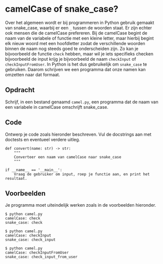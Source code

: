 # camelCase of snake_case?

Over het algemeen wordt er bij programmeren in Python gebruik gemaakt van snake_case, waarbij er een `_` tussen de woorden staat. Er zijn echter ook mensen die de camelCase prefereren.
Bij de camelCase begint de naam van de variabele of functie met een kleine letter, maar hierbij begint elk nieuw woord met een hoofdletter zodat de verschillende woorden binnen de naam nog steeds goed te onderscheiden zijn.
Zo kan je bijvoorbeeld de functie `check` hebben, maar wil je iets specifieks checken bijvoorbeeld de input krijg je bijvoorbeeld de naam `checkInput` of `checkInputFromUser`.
In Python is het dus gebruikelijk om `snake_case` te gebruiken. Daarom schrijven we een programma dat onze namen kan omzetten naar dat formaat.

## Opdracht

Schrijf, in een bestand genaamd `camel.py`, een programma dat de naam van een variabele in camelCase omschrijft snake_case.

## Code

Ontwerp je code zoals hieronder beschreven. Vul de docstrings aan met doctests en eventueel verdere uitleg.

    def convert(name: str) -> str:
        """
        Converteer een naam van camelCase naar snake_case
        """

    if __name__ == '__main__':
        Vraag de gebruiker om input, roep je functie aan, en print het resultaat.

## Voorbeelden

Je programma moet uiteindelijk werken zoals in de voorbeelden hieronder.

    $ python camel.py
    camelCase: check
    snake_case: check

    $ python camel.py
    camelCase: checkInput
    snake_case: check_input

    $ python camel.py
    camelCase: checkInputFromUser
    snake_case: check_input_from_user

